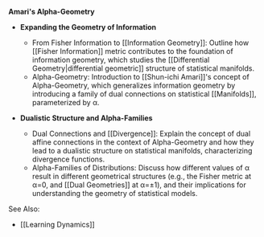 **Amari's Alpha-Geometry**

- **Expanding the Geometry of Information**
  - From Fisher Information to [[Information Geometry]]: Outline how [[Fisher Information]] metric contributes to the foundation of information geometry, which studies the [[Differential Geometry|differential geometric]] structure of statistical manifolds.
  - Alpha-Geometry: Introduction to [[Shun-ichi Amari]]'s concept of Alpha-Geometry, which generalizes information geometry by introducing a family of dual connections on statistical [[Manifolds]], parameterized by α.

- **Dualistic Structure and Alpha-Families**
  - Dual Connections and [[Divergence]]: Explain the concept of dual affine connections in the context of Alpha-Geometry and how they lead to a dualistic structure on statistical manifolds, characterizing divergence functions.
  - Alpha-Families of Distributions: Discuss how different values of α result in different geometrical structures (e.g., the Fisher metric at α=0, and [[Dual Geometries]] at α=±1), and their implications for understanding the geometry of statistical models.

See Also:
- [[Learning Dynamics]]